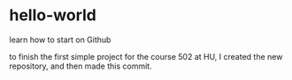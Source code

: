 # hello-world
learn how to start on Github

to finish the first simple project for the course 502 at HU, I created the new repository, and then made this commit.
